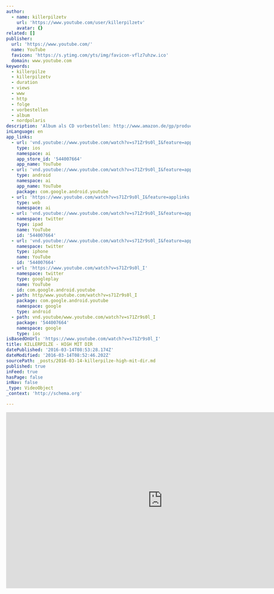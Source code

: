```yaml
---
author:
  - name: killerpilzetv
    url: 'https://www.youtube.com/user/killerpilzetv'
    avatar: {}
related: []
publisher:
  url: 'https://www.youtube.com/'
  name: YouTube
  favicon: 'https://s.ytimg.com/yts/img/favicon-vflz7uhzw.ico'
  domain: www.youtube.com
keywords:
  - killerpilze
  - killerpilzetv
  - duration
  - views
  - www
  - http
  - folge
  - vorbestellen
  - album
  - nordpolaris
description: 'Album als CD vorbestellen: http://www.amazon.de/gp/product/B01A6... *** *** Vinyl vorbestellen: http://www.amazon.de/High-Vinyl-LP/dp... *** *** B U Y and L I S T E N to HIGH MIT DIR here *** https://killerpilze.lnk.to/High *** Album Digital vorbestellen: https://killerpilze.lnk.to/High *** *** Tourtickets 2016: http://suedpolmusic.wlec.ag/killerpil...'
inLanguage: en
app_links:
  - url: 'vnd.youtube://www.youtube.com/watch?v=s71Zr9s0l_I&feature=applinks'
    type: ios
    namespace: ai
    app_store_id: '544007664'
    app_name: YouTube
  - url: 'vnd.youtube://www.youtube.com/watch?v=s71Zr9s0l_I&feature=applinks'
    type: android
    namespace: ai
    app_name: YouTube
    package: com.google.android.youtube
  - url: 'https://www.youtube.com/watch?v=s71Zr9s0l_I&feature=applinks'
    type: web
    namespace: ai
  - url: 'vnd.youtube://www.youtube.com/watch?v=s71Zr9s0l_I&feature=applinks'
    namespace: twitter
    type: ipad
    name: YouTube
    id: '544007664'
  - url: 'vnd.youtube://www.youtube.com/watch?v=s71Zr9s0l_I&feature=applinks'
    namespace: twitter
    type: iphone
    name: YouTube
    id: '544007664'
  - url: 'https://www.youtube.com/watch?v=s71Zr9s0l_I'
    namespace: twitter
    type: googleplay
    name: YouTube
    id: com.google.android.youtube
  - path: http/www.youtube.com/watch?v=s71Zr9s0l_I
    package: com.google.android.youtube
    namespace: google
    type: android
  - path: vnd.youtube/www.youtube.com/watch?v=s71Zr9s0l_I
    package: '544007664'
    namespace: google
    type: ios
isBasedOnUrl: 'https://www.youtube.com/watch?v=s71Zr9s0l_I'
title: KILLERPILZE - HIGH MIT DIR
datePublished: '2016-03-14T08:53:28.174Z'
dateModified: '2016-03-14T08:52:46.202Z'
sourcePath: _posts/2016-03-14-killerpilze-high-mit-dir.md
published: true
inFeed: true
hasPage: false
inNav: false
_type: VideoObject
_context: 'http://schema.org'

---
```

<iframe src="https://cdn.embedly.com/widgets/media.html?src=https%3A%2F%2Fwww.youtube.com%2Fembed%2Fs71Zr9s0l_I%3Ffeature%3Doembed&amp;url=https%3A%2F%2Fwww.youtube.com%2Fwatch%3Fv%3Ds71Zr9s0l_I&amp;image=https%3A%2F%2Fi.ytimg.com%2Fvi%2Fs71Zr9s0l_I%2Fhqdefault.jpg&amp;key=b7d04c9b404c499eba89ee7072e1c4f7&amp;type=text%2Fhtml&amp;schema=youtube" width="854" height="480" scrolling="no" frameborder="0" allowfullscreen="allowfullscreen" style=""></iframe>
